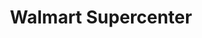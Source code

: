 ---
title: "Walmart Supercenter"
url: /albuquerque/walmart-supercenter-coors-boulevard-northwest/
shop: supermarket
---
